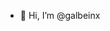- 👋 Hi, I’m @galbeinx

<!---
galbeinx/galbeinx is a ✨ special ✨ repository because its `README.md` (this file) appears on your GitHub profile.
You can click the Preview link to take a look at your changes.
--->
